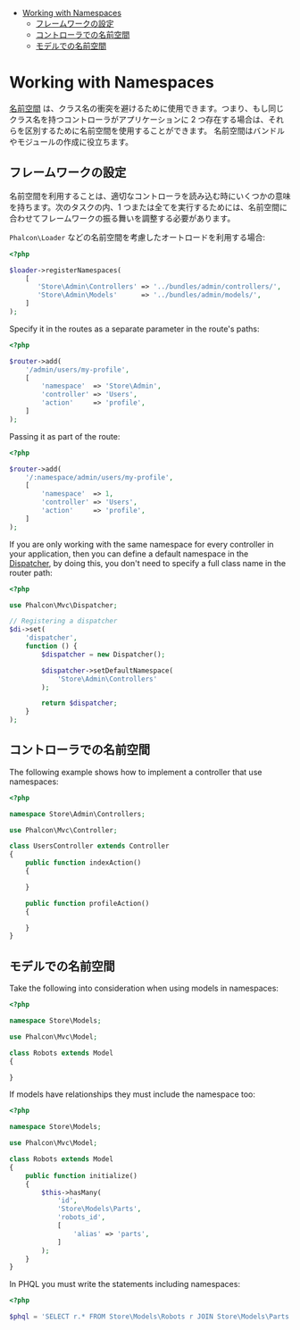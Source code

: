 <div class='article-menu'>
  <ul>
    <li>
      <a href="#overview">Working with Namespaces</a> 
      <ul>
        <li>
          <a href="#setting-up">フレームワークの設定</a>
        </li>
        <li>
          <a href="#controllers">コントローラでの名前空間</a>
        </li>
        <li>
          <a href="#models">モデルでの名前空間</a>
        </li>
      </ul>
    </li>
  </ul>
</div>

<a name='overview'></a>

# Working with Namespaces

[名前空間](http://php.net/manual/en/language.namespaces.php) は、クラス名の衝突を避けるために使用できます。つまり、もし同じクラス名を持つコントローラがアプリケーションに 2 つ存在する場合は、それらを区別するために名前空間を使用することができます。 名前空間はバンドルやモジュールの作成に役立ちます。

<a name='setting-up'></a>

## フレームワークの設定

名前空間を利用することは、適切なコントローラを読み込む時にいくつかの意味を持ちます。次のタスクの内、1 つまたは全てを実行するためには、名前空間に合わせてフレームワークの振る舞いを調整する必要があります。

`Phalcon\Loader` などの名前空間を考慮したオートロードを利用する場合:

```php
<?php

$loader->registerNamespaces(
    [
       'Store\Admin\Controllers' => '../bundles/admin/controllers/',
       'Store\Admin\Models'      => '../bundles/admin/models/',
    ]
);
```

Specify it in the routes as a separate parameter in the route's paths:

```php
<?php

$router->add(
    '/admin/users/my-profile',
    [
        'namespace'  => 'Store\Admin',
        'controller' => 'Users',
        'action'     => 'profile',
    ]
);
```

Passing it as part of the route:

```php
<?php

$router->add(
    '/:namespace/admin/users/my-profile',
    [
        'namespace'  => 1,
        'controller' => 'Users',
        'action'     => 'profile',
    ]
);
```

If you are only working with the same namespace for every controller in your application, then you can define a default namespace in the [Dispatcher](/[[language]]/[[version]]/dispatcher), by doing this, you don't need to specify a full class name in the router path:

```php
<?php

use Phalcon\Mvc\Dispatcher;

// Registering a dispatcher
$di->set(
    'dispatcher',
    function () {
        $dispatcher = new Dispatcher();

        $dispatcher->setDefaultNamespace(
            'Store\Admin\Controllers'
        );

        return $dispatcher;
    }
);
```

<a name='controllers'></a>

## コントローラでの名前空間

The following example shows how to implement a controller that use namespaces:

```php
<?php

namespace Store\Admin\Controllers;

use Phalcon\Mvc\Controller;

class UsersController extends Controller
{
    public function indexAction()
    {

    }

    public function profileAction()
    {

    }
}
```

<a name='models'></a>

## モデルでの名前空間

Take the following into consideration when using models in namespaces:

```php
<?php

namespace Store\Models;

use Phalcon\Mvc\Model;

class Robots extends Model
{

}
```

If models have relationships they must include the namespace too:

```php
<?php

namespace Store\Models;

use Phalcon\Mvc\Model;

class Robots extends Model
{
    public function initialize()
    {
        $this->hasMany(
            'id',
            'Store\Models\Parts',
            'robots_id',
            [
                'alias' => 'parts',
            ]
        );
    }
}
```

In PHQL you must write the statements including namespaces:

```php
<?php

$phql = 'SELECT r.* FROM Store\Models\Robots r JOIN Store\Models\Parts p';
```